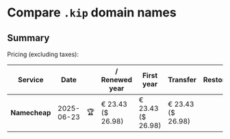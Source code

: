 # Compare `.kip` domain names

## Summary

Pricing (excluding taxes):

| Service | Date |  | / Renewed year | First year | Transfer | Restoration |
|--|--|--|--|--|--|--|
| **Namecheap** | 2025-06-23 | 🏆 | € 23.43<br>($ 26.98) | € 23.43<br>($ 26.98) | € 23.43<br>($ 26.98) |  |
